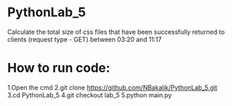 # PythonLab_5

Calculate the total size of css files that have been successfully returned to clients (request type - GET) between 03:20 and 11:17

# How to run code:

1.Open the cmd 
2.git clone https://github.com/NBakalik/PythonLab_5.git
3.cd PythonLab_5 
4.git checkout lab_5 
5.python main.py